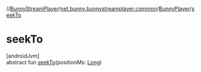 //[BunnyStreamPlayer](../../../index.md)/[net.bunny.bunnystreamplayer.common](../index.md)/[BunnyPlayer](index.md)/[seekTo](seek-to.md)

# seekTo

[androidJvm]\
abstract fun [seekTo](seek-to.md)(positionMs: [Long](https://kotlinlang.org/api/core/kotlin-stdlib/kotlin/-long/index.html))